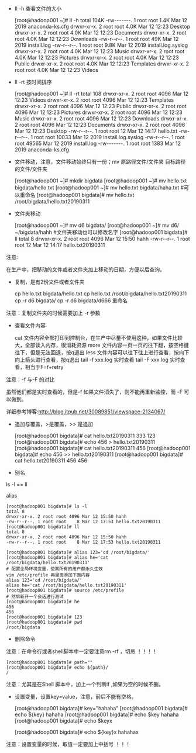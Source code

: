 - ll -h 查看文件的大小

    [root@hadoop001 ~]# ll -h
    total 104K
    -rw-------. 1 root root 1.4K Mar 12  2019 anaconda-ks.cfg
    drwxr-xr-x. 2 root root 4.0K Mar 12 12:23 Desktop
    drwxr-xr-x. 2 root root 4.0K Mar 12 12:23 Documents
    drwxr-xr-x. 2 root root 4.0K Mar 12 12:23 Downloads
    -rw-r--r--. 1 root root  49K Mar 12  2019 install.log
    -rw-r--r--. 1 root root 9.8K Mar 12  2019 install.log.syslog
    drwxr-xr-x. 2 root root 4.0K Mar 12 12:23 Music
    drwxr-xr-x. 2 root root 4.0K Mar 12 12:23 Pictures
    drwxr-xr-x. 2 root root 4.0K Mar 12 12:23 Public
    drwxr-xr-x. 2 root root 4.0K Mar 12 12:23 Templates
    drwxr-xr-x. 2 root root 4.0K Mar 12 12:23 Videos

- ll -rt  按时间排序

    [root@hadoop001 ~]# ll -rt
    total 108
    drwxr-xr-x. 2 root root  4096 Mar 12 12:23 Videos
    drwxr-xr-x. 2 root root  4096 Mar 12 12:23 Templates
    drwxr-xr-x. 2 root root  4096 Mar 12 12:23 Public
    drwxr-xr-x. 2 root root  4096 Mar 12 12:23 Pictures
    drwxr-xr-x. 2 root root  4096 Mar 12 12:23 Music
    drwxr-xr-x. 2 root root  4096 Mar 12 12:23 Downloads
    drwxr-xr-x. 2 root root  4096 Mar 12 12:23 Documents
    drwxr-xr-x. 2 root root  4096 Mar 12 12:23 Desktop
    -rw-r--r--. 1 root root    12 Mar 12 14:17 hello.txt
    -rw-r--r--. 1 root root 10033 Mar 12  2019 install.log.syslog
    -rw-r--r--. 1 root root 49565 Mar 12  2019 install.log
    -rw-------. 1 root root  1383 Mar 12  2019 anaconda-ks.cfg



- 文件移动，注意，文件移动始终只有一份；mv 原路径文件/文件夹   目标路径的文件/文件夹

    [root@hadoop001 ~]# mkdir bigdata
    [root@hadoop001 ~]# mv hello.txt bigdata/hello.txt
    [root@hadoop001 ~]# mv hello.txt bigdata/haha.txt  #可以重命名
    [root@hadoop001 bigdata]# mv hello.txt /root/bigdata/hello.txt20190311 

- 文件夹移动

    [root@hadoop001 ~]# mv d6 bigdata/
    [root@hadoop001 ~]# mv d6/ ~/bigdata/hahh   #文件夹移动也可以修改名字
    [root@hadoop001 bigdata]# ll
    total 8
    drwxr-xr-x. 2 root root 4096 Mar 12 15:50 hahh
    -rw-r--r--. 1 root root   12 Mar 12 14:17 hello.txt20190311



注意:

在生产中，把移动的文件或者文件夹加上移动的日期，方便以后查询。

- 复制，是有2份文件或者文件夹

    cp hello.txt bigdata/hello.txt
    cp hello.txt /root/bigdata/hello.txt20190311
    cp -r d6 bigdata/
    cp -r d6 bigdata/d666    重命名

注意：复制文件夹的时候需要加上 -r 参数

- 查看文件内容

    cat 文件内容全部打印到控制台，在生产中尽量不使用这种，如果文件比较大，全部读入内存，很消耗资源
    more 文件内容一页一页的往下翻，按空格键往下，但是无法回退，按q退出
    less 文件内容可以往下往上进行查看，按向下向上箭头进行查看，按q退出
    tail -f xxx.log 实时查看
    tail -F xxx.log 实时查看，相当于F=f+retry

注意：-f 与-F 的对比

虽然他们都是实时查看的，但是-f 如果文件消失了，则不能再重新监控，而 -F 可以做到。

详细参考博客:http://blog.itpub.net/30089851/viewspace-2134067/





- 追加与覆盖，>是覆盖，>> 是追加

    [root@hadoop001 bigdata]# cat hello.txt20190311 
    333
    123
    [root@hadoop001 bigdata]# echo 456 > hello.txt20190311 
    [root@hadoop001 bigdata]# cat hello.txt20190311 
    456
    [root@hadoop001 bigdata]# echo 456 >> hello.txt20190311 
    [root@hadoop001 bigdata]# cat hello.txt20190311 
    456
    456

- 别名

ls -l == ll

alias

    [root@hadoop001 bigdata]# ls -l
    total 8
    drwxr-xr-x. 2 root root 4096 Mar 12 15:50 hahh
    -rw-r--r--. 1 root root    8 Mar 12 17:53 hello.txt20190311
    [root@hadoop001 bigdata]# ll
    total 8
    drwxr-xr-x. 2 root root 4096 Mar 12 15:50 hahh
    -rw-r--r--. 1 root root    8 Mar 12 17:53 hello.txt20190311
    
    [root@hadoop001 bigdata]# alias 123='cd /root/bigdata/'
    [root@hadoop001 bigdata]# alias he='cat /root/bigdata/hello.txt20190311'
    # 配置全局环境变量，使其所有的用户都永久生效
    vim /etc/profile 再里面添加下面内容
    alias 123='cd /root/bigdata/'
    alias he='cat /root/bigdata/hello.txt20190311'
    [root@hadoop001 bigdata]# source /etc/profile
    # 然后新开一个会话进行测试
    [root@hadoop001 bigdata]# he
    456
    456
    [root@hadoop001 bigdata]# 123
    [root@hadoop001 bigdata]# pwd
    /root/bigdata

- 删除命令

注意：在命令行或者shell脚本中一定要注意rm -rf ，切忌 ！！！！

    [root@hadoop001 bigdata]# path=""
    [root@hadoop001 bigdata]# echo ${path}/
    /

注意：尤其是在Shell 脚本中，加上一个判断if ,如果为空的时候不删。

- 设置变量，设置key=value，注意，前后不能有空格。

    [root@hadoop001 bigdata]# key="hahaha"
    [root@hadoop001 bigdata]# echo ${key}
    hahaha
    [root@hadoop001 bigdata]# echo $key 
    hahaha
    [root@hadoop001 bigdata]# echo $keyx
    
    [root@hadoop001 bigdata]# echo ${key}x
    hahahax

注意：设置变量的时候，取值一定要加上中括号 ！！！




